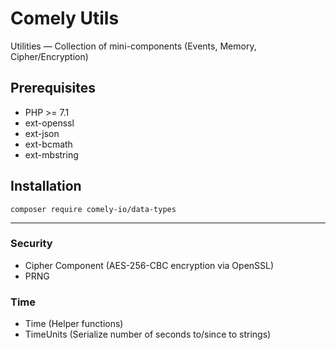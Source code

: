 # Comely Utils

Utilities — Collection of mini-components (Events, Memory, Cipher/Encryption)

## Prerequisites

* PHP >= 7.1
* ext-openssl
* ext-json
* ext-bcmath
* ext-mbstring

## Installation

`composer require comely-io/data-types`

***

### Security

* Cipher Component (AES-256-CBC encryption via OpenSSL)
* PRNG

### Time
* Time (Helper functions)
* TimeUnits (Serialize number of seconds to/since to strings)